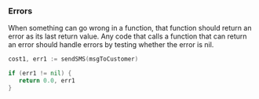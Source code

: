 ### Errors

When something can go wrong in a function, that function should return an error as its last return value. Any code that calls a function that can return an error should handle errors by testing whether the error is nil.


```Go
cost1, err1 := sendSMS(msgToCustomer)

if (err1 != nil) {
   return 0.0, err1
}

```
